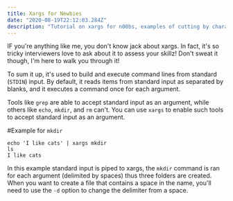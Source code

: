 ```yaml
---
title: Xargs for Newbies
date: "2020-08-19T22:12:03.284Z"
description: "Tutorial on xargs for n00bs, examples of cutting by character, byte position, cutting based on delimiter, and how to modify the output delimiter"
---
```


IF you're anything like me, you don't know jack about xargs. In fact, it's so tricky interviewers love to ask about it to assess your skillz! Don't sweat it though, I'm here to walk you through it!

To sum it up, it's used to build and execute command lines from standard (`STDIN`) input. By default, it reads items from standard input as separated by blanks, and it executes a command once for each argument.

Tools like `grep` are able to accept standard input as an argument, while others like `echo`, `mkdir`, and `rm` can't. You can use `xargs` to enable such tools to accept standard input as an argument. 

#Example for `mkdir`

```
echo 'I like cats' | xargs mkdir
ls
I like cats
```

In this example standard input is piped to xargs, the `mkdir` command is ran for each argument (delimited by spaces) thus three folders are created. When you want to create a file that contains a space in the name, you'll need to use the `-d` option to change the delimiter from a space.